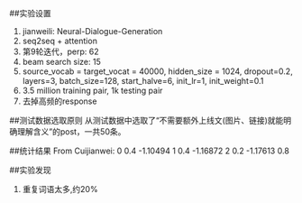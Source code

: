 ##实验设置
1. jianweili: Neural-Dialogue-Generation 
2. seq2seq + attention
3. 第9轮迭代，perp: 62 
4. beam search size: 15
5. source_vocab = target_vocat = 40000, hidden_size = 1024, dropout=0.2, layers=3, batch_size=128, start_halve=6, init_lr=1, init_weight=0.1
6. 3.5 million training pair, 1k testing pair
7. 去掉高频的response

##测试数据选取原则
从测试数据中选取了“不需要额外上线文(图片、链接)就能明确理解含义”的post，一共50条。

##统计结果
From Cuijianwei:
0  0.4 -1.10494
1  0.4 -1.16872
2  0.2 -1.17613
0.8

##实验发现
1. 重复词语太多,约20%
